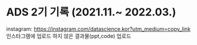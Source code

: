 # ADS 2기 기록 (2021.11.~ 2022.03.)

instagram: https://instagram.com/datascience.kor?utm_medium=copy_link
인스타그램에 업로드 하지 않은 결과물(ppt,code) 업로드

